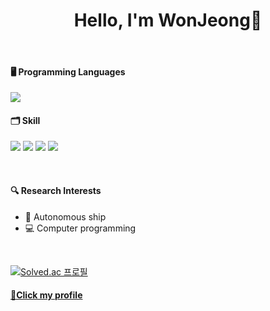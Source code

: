 <div align=center> 
  
# Hello, I'm WonJeong👋

</div>

<br />

#### 🖥️ Programming Languages
<img src="https://img.shields.io/badge/python-%233776AB.svg?&style=for-the-badge&logo=python&logoColor=white" />

<br />

#### 🗂️ Skill
<img src="https://img.shields.io/badge/ros-%2322314E.svg?&style=for-the-badge&logo=ros&logoColor=white" /> <img src="https://img.shields.io/badge/github-%23181717.svg?&style=for-the-badge&logo=github&logoColor=white" /> <img src="https://img.shields.io/badge/ubuntu-%23E95420.svg?&style=for-the-badge&logo=ubuntu&logoColor=white" /> <img src="https://img.shields.io/badge/linux-%23FCC624.svg?&style=for-the-badge&logo=linux&logoColor=black" />

<br />

#### 🔍 Research Interests
- 🚢 Autonomous ship
- 💻 Computer programming

<br />

[![Solved.ac
프로필](http://mazassumnida.wtf/api/generate_badge?boj=circle_jj)](https://solved.ac/circle_jj)

#### [📓Click my profile](https://aquamarine-chamomile-37b.notion.site/WonJeong-Kim-circle_jj-1b7ddd376801800f9f25c3348df2f685?source=copy_link)
